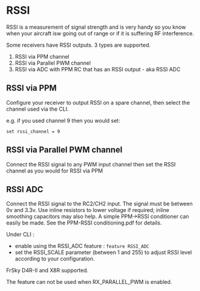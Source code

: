 # RSSI

RSSI is a measurement of signal strength and is very handy so you know when your aircraft isw going out of range or if it is suffering RF interference.

Some receivers have RSSI outputs.  3 types are supported.

1. RSSI via PPM channel
1. RSSI via Parallel PWM channel
1. RSSI via ADC with PPM RC that has an RSSI output - aka RSSI ADC

## RSSI via PPM

Configure your receiver to output RSSI on a spare channel, then select the channel used via the CLI.

e.g. if you used channel 9 then you would set:

```
set rssi_channel = 9
```

## RSSI via Parallel PWM channel

Connect the RSSI signal to any PWM input channel then set the RSSI channel as you would for RSSI via PPM

## RSSI ADC

Connect the RSSI signal to the RC2/CH2 input. The signal must be between 0v and 3.3v.
Use inline resistors to lower voltage if required; inline smoothing capacitors may also help.
A simple PPM->RSSI conditioner can easily be made. See the  PPM-RSSI conditioning.pdf  for details.

Under CLI :
- enable using the RSSI_ADC feature  :  `feature RSSI_ADC`
- set the RSSI_SCALE parameter (between 1 and 255) to adjust RSSI level according to your configuration.


FrSky D4R-II and X8R supported.

The feature can not be used when RX_PARALLEL_PWM is enabled.
